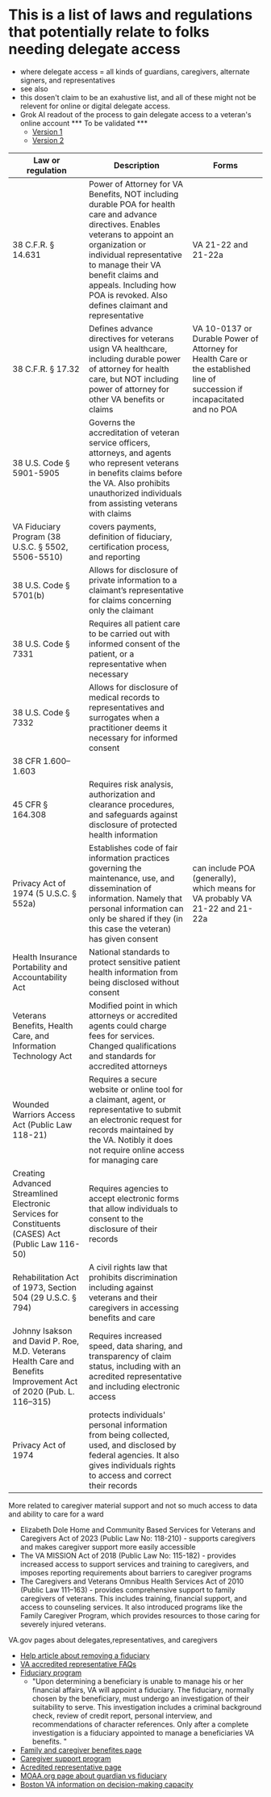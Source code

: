 # This is a list of laws and regulations that potentially relate to folks needing delegate access
- where delegate access = all kinds of guardians, caregivers, alternate signers, and representatives
- see also []()
- this dosen't claim to be an exahustive list, and all of these might not be relevent for online or digital delegate access.
- Grok AI readout of the process to gain delegate access to a veteran's online account *** To be validated *** 
   - [Version 1](https://grok.com/share/bGVnYWN5_a6bd3b2d-b166-452b-ac4e-bf0ca22e1acf)
   - [Version 2](https://grok.com/share/bGVnYWN5_100770c1-7786-43e7-b225-f23df6892605)

| Law or regulation | Description | Forms |
| --- | --- | --- |
| 38 C.F.R. § 14.631 | Power of Attorney for VA Benefits, NOT including durable POA for health care and advance directives. Enables veterans to appoint an organization or individual representative to manage their VA benefit claims and appeals. Including how POA is revoked. Also defines claimant and representative | VA 21-22 and 21-22a |
| 38 C.F.R. § 17.32 | Defines advance directives for veterans usign VA healthcare, including durable power of attorney for health care, but NOT including power of attorney for other VA benefits or claims | VA 10-0137 or Durable Power of Attorney for Health Care or the established line of succession if incapacitated and no POA |
| 38 U.S. Code § 5901-5905 | Governs the accreditation of veteran service officers, attorneys, and agents who represent veterans in benefits claims before the VA. Also prohibits unauthorized individuals from assisting veterans with claims | 
| VA Fiduciary Program (38 U.S.C. § 5502, 5506-5510) | covers payments, definition of fiduciary, certification process, and reporting |
| 38 U.S. Code § 5701(b) | Allows for disclosure of private information to a claimant’s representative for claims concerning only the claimant |
| 38 U.S. Code § 7331 | Requires all patient care to be carried out with informed consent of the patient, or a representative when necessary |
| 38 U.S. Code § 7332 | Allows for disclosure of medical records to representatives and surrogates when a practitioner deems it necessary for informed consent |
| 38 CFR 1.600–1.603 |  | |
| 45 CFR § 164.308 | Requires risk analysis, authorization and clearance procedures, and safeguards against disclosure of protected health information |
| Privacy Act of 1974 (5 U.S.C. § 552a) | Establishes code of fair information practices governing the maintenance, use, and dissemination of information. Namely that personal information can only be shared if they (in this case the veteran) has given consent | can include POA (generally), which means for VA probably VA 21-22 and 21-22a |
| Health Insurance Portability and Accountability Act | National standards to protect sensitive patient health information from being disclosed without consent |
| Veterans Benefits, Health Care, and Information Technology Act | Modified point in which attorneys or accredited agents could charge fees for services. Changed qualifications and standards for accredited attorneys |
| Wounded Warriors Access Act (Public Law 118-21) | Requires a secure website or online tool for a claimant, agent, or representative to submit an electronic request for records maintained by the VA. Notibly it does not require online access for managing care |
| Creating Advanced Streamlined Electronic Services for Constituents (CASES) Act (Public Law 116-50) | Requires agencies to accept electronic forms that allow individuals to consent to the disclosure of their records  |
| Rehabilitation Act of 1973, Section 504 (29 U.S.C. § 794) | A civil rights law that prohibits discrimination including against veterans and their caregivers in accessing benefits and care|
| Johnny Isakson and David P. Roe, M.D. Veterans Health Care and Benefits Improvement Act of 2020 (Pub. L. 116–315) | Requires increased speed, data sharing, and transparency of claim status, including with an acredited representative and including electronic access |
| Privacy Act of 1974  | protects individuals' personal information from being collected, used, and disclosed by federal agencies. It also gives individuals rights to access and correct their records |

More related to caregiver material support and not so much access to data and ability to care for a ward
- Elizabeth Dole Home and Community Based Services for Veterans and Caregivers Act of 2023 (Public Law No: 118-210) - supports caregivers and makes caregiver support more easily accessible
- The VA MISSION Act of 2018 (Public Law No: 115-182) - provides increased access to support services and training to caregivers, and imposes reporting requirements about barriers to caregiver programs
- The Caregivers and Veterans Omnibus Health Services Act of 2010 (Public Law 111–163) - provides comprehensive support to family caregivers of veterans. This includes training, financial support, and access to counseling services. It also introduced programs like the Family Caregiver Program, which provides resources to those caring for severely injured veterans.


VA.gov pages about delegates,representatives, and caregivers
- [Help article about removing a fiduciary](https://www.va.gov/resources/what-if-i-dont-want-a-fiduciary-anymore/)
- [VA accredited representative FAQs](https://www.va.gov/resources/va-accredited-representative-faqs/)
- [Fiduciary program](https://www.benefits.va.gov/fiduciary/)
   - "Upon determining a beneficiary is unable to manage his or her financial affairs, VA will appoint a fiduciary. The fiduciary, normally chosen by the beneficiary, must undergo an investigation of their suitability to serve. This investigation includes a criminal background check, review of credit report, personal interview, and recommendations of character references. Only after a complete investigation is a fiduciary appointed to manage a beneficiaries VA benefits. "
- [Family and caregiver benefites page](https://www.va.gov/family-and-caregiver-benefits/)
- [Caregiver support program](https://www.caregiver.va.gov)
- [Acredited representative page](https://www.va.gov/get-help-from-accredited-representative/)
- [MOAA.org page about guardian vs fiduciary](https://www.moaa.org/micro/caregiver/legal/guardianshipfiduciary/)
- [Boston VA information on decision-making capacity](https://www.va.gov/boston-health-care/work-with-us/internships-and-fellowships/decision-making-capacity/)
